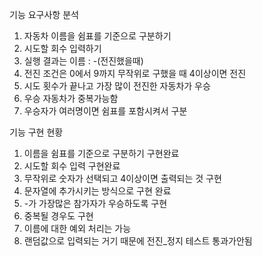 기능 요구사항 분석
1. 자동차 이름을 쉼표를 기준으로 구분하기
2. 시도할 회수 입력하기 
3. 실행 결과는 이름 : -(전진했을때) 
4. 전진 조건은 0에서 9까지 무작위로 구했을 때 4이상이면 전진
5. 시도 횟수가 끝나고 가장 많이 전진한 자동차가 우승
6. 우승 자동차가 중복가능함
7. 우승자가 여러명이면 쉼표를 포함시켜서 구분

기능 구현 현황
1. 이름을 쉼표를 기준으로 구분하기 구현완료
2. 시도할 회수 입력 구현완료
3. 무작위로 숫자가 선택되고 4이상이면 출력되는 것 구현
4. 문자열에 추가시키는 방식으로 구현 완료
5. -가 가장많은 참가자가 우승하도록 구현 
6. 중복될 경우도 구현
7. 이름에 대한 예외 처리는 가능
8. 랜덤값으로 입력되는 거기 때문에 전진_정지 테스트 통과가안됨
